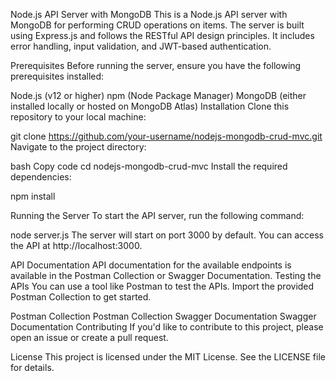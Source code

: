 Node.js API Server with MongoDB
This is a Node.js API server with MongoDB for performing CRUD operations on items. The server is built using Express.js and follows the RESTful API design principles. It includes error handling, input validation, and JWT-based authentication.

Prerequisites
Before running the server, ensure you have the following prerequisites installed:

Node.js (v12 or higher)
npm (Node Package Manager)
MongoDB (either installed locally or hosted on MongoDB Atlas)
Installation
Clone this repository to your local machine:


git clone https://github.com/your-username/nodejs-mongodb-crud-mvc.git
Navigate to the project directory:

bash
Copy code
cd nodejs-mongodb-crud-mvc
Install the required dependencies:


npm install


Running the Server
To start the API server, run the following command:


node server.js
The server will start on port 3000 by default. You can access the API at http://localhost:3000.

API Documentation
API documentation for the available endpoints is available in the Postman Collection or Swagger Documentation.
Testing the APIs
You can use a tool like Postman to test the APIs. Import the provided Postman Collection to get started.

Postman Collection
Postman Collection
Swagger Documentation
Swagger Documentation
Contributing
If you'd like to contribute to this project, please open an issue or create a pull request.

License
This project is licensed under the MIT License. See the LICENSE file for details.
